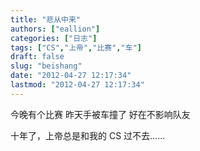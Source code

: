 ```yaml
---
title: "悲从中来"
authors: ["eallion"]
categories: ["日志"]
tags: ["CS","上帝","比赛","车"]
draft: false
slug: "beishang"
date: "2012-04-27 12:17:34"
lastmod: "2012-04-27 12:17:34"
---
```


今晚有个比赛
昨天手被车撞了
好在不影响队友

十年了，上帝总是和我的 CS 过不去……
